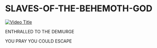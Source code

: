 # SLAVES-OF-THE-BEHEMOTH-GOD



[![Video Title](https://img.youtube.com/vi/2TrLOGEbNNQ/0.jpg)](https://www.youtube.com/watch?v=2TrLOGEbNNQ)

ENTHRALLED TO THE DEMIURGE

YOU PRAY YOU COULD ESCAPE
